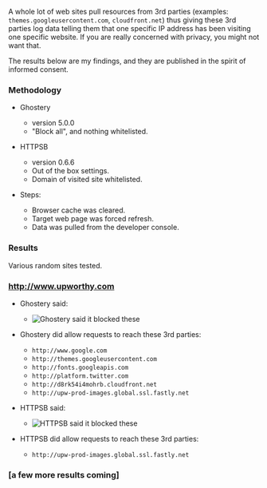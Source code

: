 A whole lot of web sites pull resources from 3rd parties (examples: `themes.googleusercontent.com`, `cloudfront.net`) thus giving these 3rd parties log data telling them that one specific IP address has been visiting one specific website. If you are really concerned with privacy, you might not want that.

The results below are my findings, and they are published in the spirit of informed consent.

### Methodology
- Ghostery
    * version 5.0.0
    * "Block all", and nothing whitelisted.
- HTTPSB
    * version 0.6.6
    * Out of the box settings.
    * Domain of visited site whitelisted.

- Steps:
    * Browser cache was cleared.
    * Target web page was forced refresh.
    * Data was pulled from the developer console.

### Results

Various random sites tested.

### http://www.upworthy.com

* Ghostery said:
    - ![Ghostery said it blocked these](https://raw.github.com/gorhill/httpswitchboard/master/doc/img/privacy-tour-1-ghostery.png)
* Ghostery did allow requests to reach these 3rd parties:
    - `http://www.google.com`
    - `http://themes.googleusercontent.com`
    - `http://fonts.googleapis.com`
    - `http://platform.twitter.com`
    - `http://d8rk54i4mohrb.cloudfront.net`
    - `http://upw-prod-images.global.ssl.fastly.net`

* HTTPSB said:
    - ![HTTPSB said it blocked these](https://raw.github.com/gorhill/httpswitchboard/master/doc/img/privacy-tour-1-httpsb.png)
* HTTPSB did allow requests to reach these 3rd parties:
    - `http://upw-prod-images.global.ssl.fastly.net`

### [a few more results coming]